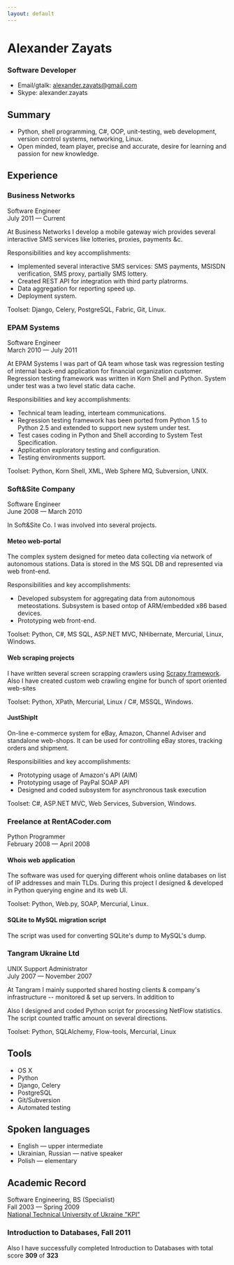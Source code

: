 ```yaml
---
layout: default
---
```


# Alexander Zayats
### Software Developer

* Email/gtalk: alexander.zayats@gmail.com
* Skype: alexander.zayats

## Summary

*  Python, shell programming, C#, OOP, unit-testing, web development, version control systems,  networking, Linux.
*  Open minded, team player, precise and accurate, desire for learning and passion for new knowledge.

## Experience

### Business Networks
Software Engineer  
July 2011 — Current

At Business Networks I develop a mobile gateway wich provides several interactive SMS services like lotteries, proxies, payments &c.

Responsibilities and key accomplishments:

* Implemented several interactive SMS services: SMS payments, MSISDN verification, SMS proxy, partially SMS lottery.
* Created REST API for integration with third party platrorms.
* Data aggregation for reporting speed up.
* Deployment system.

Toolset: Django, Celery, PostgreSQL, Fabric, Git, Linux.


### EPAM Systems
Software Engineer  
March 2010 — July 2011

At EPAM Systems I was part of QA team whose task was regression testing of internal back-end application for financial organization customer. Regression testing framework was written in Korn Shell and Python. System under test was a two level static data cache.

Responsibilities and key accomplishments:

*  Technical team leading, interteam communications.
*  Regression testing framework has been ported from Python 1.5 to Python 2.5 and extended to support new system under test.
*  Test cases coding in Python and Shell according to System Test Specification.
*  Application exploratory testing and configuration.
* Testing environments support.

Toolset: Python, Korn Shell, XML, Web Sphere MQ, Subversion, UNIX.


### Soft&Site Company
Software Engineer  
June 2008 — March 2010

In Soft&Site Co. I was involved into several projects.

#### Meteo web-portal
The complex system designed for meteo data collecting via network of autonomous stations. Data is stored in the MS SQL DB and represented via web front-end.

Responsibilities and key accomplishments:

*  Developed subsystem for aggregating data from autonomous meteostations. Subsystem is based ontop of ARM/embedded x86 based devices.
*  Prototyping web front-end.

Toolset: Python, C#, MS SQL, ASP.NET MVC, NHibernate, Mercurial, Linux, Windows.

#### Web scraping projects
I have written several screen scrapping crawlers using [Scrapy framework](http://scrapy.org). Also I have created custom web crawling engine for  bunch of sport oriented web-sites

Toolset: Python, XPath, Mercurial, Linux / C#, MSSQL, Windows.

#### JustShipIt
On-line e-commerce system for eBay, Amazon, Channel Adviser and standalone web-shops. It can be used for controlling eBay stores, tracking orders and shipment.

Responsibilities and key accomplishments:

*  Prototyping usage of Amazon's API (AIM)
*  Prototyping usage of PayPal SOAP API
*  Designed and coded subsystem for asynchronous task execution

Toolset: C#, ASP.NET MVC, Web Services, Subversion, Windows.


### Freelance at RentACoder.com
Python Programmer  
February 2008 — April 2008

#### Whois web application
The software was used for querying different whois online databases on list of IP addresses and main TLDs. During this project I designed & developed in Python querying engine and its web UI.

Toolset: Python, Web.py, SOAP, Mercurial, Linux.

#### SQLite to MySQL migration script
The script was used for converting SQLite's dump to MySQL's dump.


### Tangram Ukraine Ltd
UNIX Support Administrator  
July 2007 — November 2007

At Tangram I mainly supported shared hosting clients & company's infrastructure -- monitored & set up servers. In addition to 

Also I designed and coded Python script for processing NetFlow statistics.
The script counted traffic amount on several directions.

Toolset: Python, SQLAlchemy, Flow-tools, Mercurial, Linux


## Tools
* OS X
* Python
* Django, Celery
* PostgreSQL
* Git/Subversion
* Automated testing

## Spoken languages
* English — upper intermediate
* Ukrainian, Russian — native speaker
* Polish — elementary

## Academic Record
Software Engineering, BS (Specialist)  
Fall 2003 — Spring 2009  
[National Technical University of Ukraine "KPI"](http://kpi.ua)

### Introduction to Databases, Fall 2011
Also I have successfully completed Introduction to Databases with total score **309** of **323**